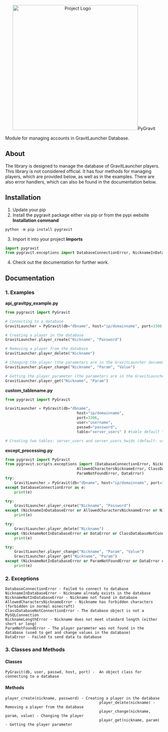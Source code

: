 <p align="center">
      <img src="https://cdn.discordapp.com/attachments/1084489981193621580/1089661272682934303/hero.png" alt="Project Logo" width="400" height="400>
</p>

# PyGravit
Module for managing accounts in GravitLauncher Database.

## About
The library is designed to manage the database of GravitLauncher players. This library is not considered official. It has four methods for managing players, which are provided below, as well as in the examples. There are also error handlers, which can also be found in the documentation below.


## Installation

1. Update your pip
2. Install the pygravit package either via pip or from the pypi website
**Installation command**
```powershell
python -m pip install pygravit 
```
3. Import it into your project
**Imports**
```python
import pygravit
from pygravit.exceptions import DatabaseConnectionError, NicknameInDatabaseError, NicknameNotInDatabaseError, AllowedCharactersNicknameError, ClassDatabaseNotConnectionError, NicknameLengthError, ParamNotFoundError, DataError
```
4. Check out the documentation for further work.


## Documentation
### 1. Examples
**api_gravitpy_example.py**
```python
from pygravit import PyGravit

# Connecting to a database
GravitLauncher = PyGravit(db="dbname", host="ip/domainname", port=3306, user="username", passwd="password", table="tablename (default users)")

# Creating a player in the database
GravitLauncher.player_create("Nickname", "Password")

# Removing a player from the database
GravitLauncher.player_delete("Nickname")

# Changing the player (the parameters are in the GravitLauncher documentation as well as in the database itself)
GravitLauncher.player_change("Nickname", "Param", "Value")

# Getting the player parameter (the parameters are in the GravitLauncher documentation as well as in the database itself)
GravitLauncher.player_get("Nickname", "Param")
```

**custom_tablename.py**
```python
from pygravit import PyGravit

GravitLauncher = PyGravit(db="dbname",
                                host="ip/domainname",
                                port=3306,
                                user="username",
                                passwd="password",
                                table="server_users" ) #table default "users"

# Creating two tables: server_users and server_users_hwids (default: users and users_hwids)
```

**except_processing.py**
```python
from pygravit import PyGravit
from pygravit.scripts.exceptions import (DatabaseConnectionError, NicknameInDatabaseError, NicknameNotInDatabaseError,
                                AllowedCharactersNicknameError, ClassDatabaseNotConnectionError, NicknameLengthError,
                                ParamNotFoundError, DataError)
try:
    GravitLauncher = PyGravit(db="dbname", host="ip/domainname", port=3306, user="username", passwd="password", table="tablename (default users)")
except DatabaseConnectionError as e: 
    print(e)

try:
    GravitLauncher.player_create("Nickname", "Password")
except (NicknameInDatabaseError or AllowedCharactersNicknameError or NicknameLengthError or DataError or ClassDatabaseNotConnectionError) as e:
    print(e)

try:
    GravitLauncher.player_delete("Nickname")
except (NicknameNotInDatabaseError or DataError or ClassDatabaseNotConnectionError) as e:
    print(e)

try:
    GravitLauncher.player_change("Nickname", "Param", "Value")
    GravitLauncher.player_get("Nickname", "Param")
except (NicknameNotInDatabaseError or ParamNotFoundError or DataError or ClassDatabaseNotConnectionError) as e:
    print(e)
```


### 2. Exceptions
```
DatabaseConnectionError - Failed to connect to database
NicknameInDatabaseError - Nickname already exists in the database
NicknameNotInDatabaseError - Nickname not found in database
AllowedCharactersNicknameError - Nickname has forbidden characters (forbidden in normal minecraft)
ClassDatabaseNotConnectionError - The database object is not a MySQLConnection
NicknameLengthError - Nickname does not meet standard length (either short or long)
ParamNotFoundError - The player parameter was not found in the database (used to get and change values in the database)
DataError - Failed to send data to database
```


### 3. Classes and Methods
#### Classes
```
PyGravit(db, user, passwd, host, port) -  An object class for connecting to a database
```
#### Methods
```
player_create(nickname, password) - Creating a player in the database
                                          player_delete(nickname) - Removing a player from the database
                                          player_change(nickname, param, value) - Changing the player
                                          player_get(nickname, param) - Getting the player parameter
```
